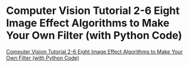 # Computer Vision Tutorial 2-6 Eight Image Effect Algorithms to Make Your Own Filter (with Python Code)
[Computer Vision Tutorial 2-6 Eight Image Effect Algorithms to Make Your Own Filter (with Python Code)](https://aiwithcloud.com/2022/09/15/computer_vision_tutorial_2_6_eight_image_effect_algorithms_to_make_your_own_filter_with_python_code/)